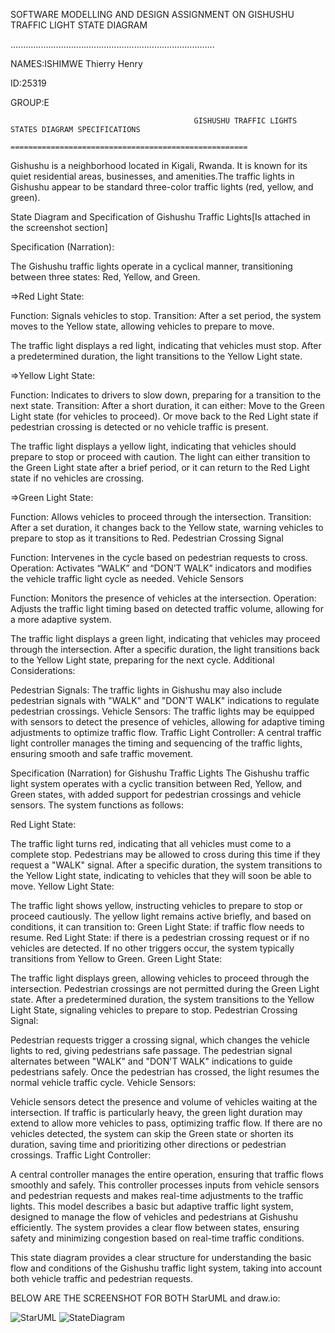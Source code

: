SOFTWARE MODELLING AND DESIGN ASSIGNMENT ON GISHUSHU TRAFFIC LIGHT STATE DIAGRAM

.................................................................................

NAMES:ISHIMWE Thierry Henry

ID:25319

GROUP:E

                                             
                                             
                                             GISHUSHU TRAFFIC LIGHTS STATES DIAGRAM SPECIFICATIONS
                                             =====================================================

                                             
Gishushu is a neighborhood located in Kigali, Rwanda. It is known for its quiet residential areas, businesses, and amenities.The traffic lights in Gishushu appear to be standard three-color traffic lights (red, yellow, and green).

State Diagram and Specification of Gishushu Traffic Lights[Is attached in the screenshot section]

Specification (Narration):

The Gishushu traffic lights operate in a cyclical manner, transitioning between three states: Red, Yellow, and Green.

=>Red Light State:

Function: Signals vehicles to stop.
Transition: After a set period, the system moves to the Yellow state, allowing vehicles to prepare to move.

The traffic light displays a red light, indicating that vehicles must stop.
After a predetermined duration, the light transitions to the Yellow Light state.


=>Yellow Light State:

Function: Indicates to drivers to slow down, preparing for a transition to the next state.
Transition: After a short duration, it can either:
Move to the Green Light state (for vehicles to proceed).
Or move back to the Red Light state if pedestrian crossing is detected or no vehicle traffic is present.

The traffic light displays a yellow light, indicating that vehicles should prepare to stop or proceed with caution.
The light can either transition to the Green Light state after a brief period, or it can return to the Red Light state if no vehicles are crossing.


=>Green Light State:

Function: Allows vehicles to proceed through the intersection.
Transition: After a set duration, it changes back to the Yellow state, warning vehicles to prepare to stop as it transitions to Red.
Pedestrian Crossing Signal

Function: Intervenes in the cycle based on pedestrian requests to cross.
Operation: Activates “WALK” and “DON’T WALK” indicators and modifies the vehicle traffic light cycle as needed.
Vehicle Sensors

Function: Monitors the presence of vehicles at the intersection.
Operation: Adjusts the traffic light timing based on detected traffic volume, allowing for a more adaptive system.

The traffic light displays a green light, indicating that vehicles may proceed through the intersection.
After a specific duration, the light transitions back to the Yellow Light state, preparing for the next cycle.
Additional Considerations:

Pedestrian Signals: The traffic lights in Gishushu may also include pedestrian signals with "WALK" and "DON'T WALK" indications to regulate pedestrian crossings.
Vehicle Sensors: The traffic lights may be equipped with sensors to detect the presence of vehicles, allowing for adaptive timing adjustments to optimize traffic flow.
Traffic Light Controller: A central traffic light controller manages the timing and sequencing of the traffic lights, ensuring smooth and safe traffic movement.

                     
Specification (Narration) for Gishushu Traffic Lights
The Gishushu traffic light system operates with a cyclic transition between Red, Yellow, and Green states, with added support for pedestrian crossings and vehicle sensors. The system functions as follows:

Red Light State:

The traffic light turns red, indicating that all vehicles must come to a complete stop.
Pedestrians may be allowed to cross during this time if they request a "WALK" signal.
After a specific duration, the system transitions to the Yellow Light state, indicating to vehicles that they will soon be able to move.
Yellow Light State:

The traffic light shows yellow, instructing vehicles to prepare to stop or proceed cautiously.
The yellow light remains active briefly, and based on conditions, it can transition to:
Green Light State: if traffic flow needs to resume.
Red Light State: if there is a pedestrian crossing request or if no vehicles are detected.
If no other triggers occur, the system typically transitions from Yellow to Green.
Green Light State:

The traffic light displays green, allowing vehicles to proceed through the intersection.
Pedestrian crossings are not permitted during the Green Light state.
After a predetermined duration, the system transitions to the Yellow Light State, signaling vehicles to prepare to stop.
Pedestrian Crossing Signal:

Pedestrian requests trigger a crossing signal, which changes the vehicle lights to red, giving pedestrians safe passage.
The pedestrian signal alternates between "WALK" and "DON'T WALK" indications to guide pedestrians safely.
Once the pedestrian has crossed, the light resumes the normal vehicle traffic cycle.
Vehicle Sensors:

Vehicle sensors detect the presence and volume of vehicles waiting at the intersection.
If traffic is particularly heavy, the green light duration may extend to allow more vehicles to pass, optimizing traffic flow.
If there are no vehicles detected, the system can skip the Green state or shorten its duration, saving time and prioritizing other directions or pedestrian crossings.
Traffic Light Controller:

A central controller manages the entire operation, ensuring that traffic flows smoothly and safely. This controller processes inputs from vehicle sensors and pedestrian requests and makes real-time adjustments to the traffic lights.
This model describes a basic but adaptive traffic light system, designed to manage the flow of vehicles and pedestrians at Gishushu efficiently. The system provides a clear flow between states, ensuring safety and minimizing congestion based on real-time traffic conditions.                                                                              



This state diagram provides a clear structure for understanding the basic flow and conditions of the Gishushu traffic light system, taking into account both vehicle traffic and pedestrian requests.

BELOW ARE THE SCREENSHOT FOR BOTH StarUML and draw.io:

![StarUML](https://github.com/user-attachments/assets/1072058f-61d9-44a3-9114-e5a81bec4f75)
![StateDiagram](https://github.com/user-attachments/assets/b92de8f1-e03d-49af-ae8f-d645a7eb3ab2)
